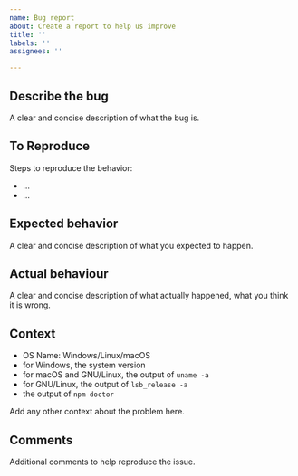 ```yaml
---
name: Bug report
about: Create a report to help us improve
title: ''
labels: ''
assignees: ''

---
```


## Describe the bug

A clear and concise description of what the bug is.

## To Reproduce

Steps to reproduce the behavior:

- ...
- ...

## Expected behavior

A clear and concise description of what you expected to happen.

## Actual behaviour

A clear and concise description of what actually happened, what you
think it is wrong.

## Context

- OS Name: Windows/Linux/macOS
- for Windows, the system version
- for macOS and GNU/Linux, the output of `uname -a`
- for GNU/Linux, the output of `lsb_release -a`
- the output of `npm doctor`

Add any other context about the problem here.

## Comments

Additional comments to help reproduce the issue.
